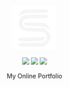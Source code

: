 <!-- Copyright 2022 Swastik Kulshreshtha <@Swastik2442>

Licensed under the Apache License, Version 2.0 (the "License");
you may not use this file except in compliance with the License.
You may obtain a copy of the License at

    http://www.apache.org/licenses/LICENSE-2.0

Unless required by applicable law or agreed to in writing, software
distributed under the License is distributed on an "AS IS" BASIS,
WITHOUT WARRANTIES OR CONDITIONS OF ANY KIND, either express or implied.
See the License for the specific language governing permissions and
limitations under the License. -->

<div align="center">
  <a href="https://swastik2442.github.io"><img src="s.svg" width="100" alt="Swastik K." /></a>
  <br>

  ![](https://img.shields.io/github/package-json/v/Swastik2442/swastik2442.github.io/master)
  ![](https://img.shields.io/github/license/Swastik2442/swastik2442.github.io)
  ![](https://github.com/Swastik2442/swastik2442.github.io/actions/workflows/pages/pages-build-deployment/badge.svg)

My Online Portfolio
</div>